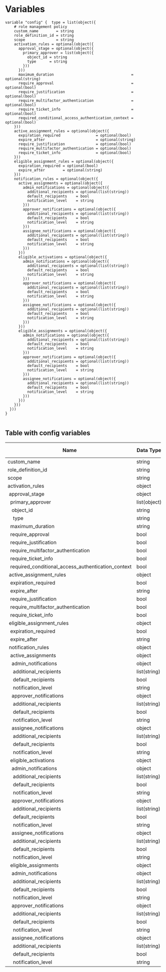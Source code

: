 # Variables

```
variable "config" {  type = list(object({
    # role management policy
    custom_name        = string
    role_definition_id = string
    scope              = string
    activation_rules = optional(object({
      approval_stage = optional(object({
        primary_approver = list(object({
          object_id = string
          type      = string
        }))
      }))
      maximum_duration                                   = optional(string)
      require_approval                                   = optional(bool)
      require_justification                              = optional(bool)
      require_multifactor_authentication                 = optional(bool)
      require_ticket_info                                = optional(bool)
      required_conditional_access_authentication_context = optional(bool)
    }))
    active_assignment_rules = optional(object({
      expiration_required                = optional(bool)
      expire_after                       = optional(string)
      require_justification              = optional(bool)
      require_multifactor_authentication = optional(bool)
      require_ticket_info                = optional(bool)
    }))
    eligible_assignment_rules = optional(object({
      expiration_required = optional(bool)
      expire_after        = optional(string)
    }))
    notification_rules = optional(object({
      active_assignments = optional(object({
        admin_notifications = optional(object({
          additional_recipients = optional(list(string))
          default_recipients    = bool
          notification_level    = string
        }))
        approver_notifications = optional(object({
          additional_recipients = optional(list(string))
          default_recipients    = bool
          notification_level    = string
        }))
        assignee_notifications = optional(object({
          additional_recipients = optional(list(string))
          default_recipients    = bool
          notification_level    = string
        }))
      }))
      eligible_activations = optional(object({
        admin_notifications = optional(object({
          additional_recipients = optional(list(string))
          default_recipients    = bool
          notification_level    = string
        }))
        approver_notifications = optional(object({
          additional_recipients = optional(list(string))
          default_recipients    = bool
          notification_level    = string
        }))
        assignee_notifications = optional(object({
          additional_recipients = optional(list(string))
          default_recipients    = bool
          notification_level    = string
        }))
      }))
      eligible_assignments = optional(object({
        admin_notifications = optional(object({
          additional_recipients = optional(list(string))
          default_recipients    = bool
          notification_level    = string
        }))
        approver_notifications = optional(object({
          additional_recipients = optional(list(string))
          default_recipients    = bool
          notification_level    = string
        }))
        assignee_notifications = optional(object({
          additional_recipients = optional(list(string))
          default_recipients    = bool
          notification_level    = string
        }))
      }))
    }))
  }))
}


```


## Table with config variables

| Name | Data Type | Requirement | Default Value | Comment |
| ------- | --------- | ----------- | ------------- | ------- |
|custom_name | string | Required |  |  |
|role_definition_id | string | Required |  |  |
|scope | string | Required |  |  |
|activation_rules | object | Optional |  |  |
|&nbsp;approval_stage | object | Optional |  |  |
|&nbsp;&nbsp;primary_approver | list(object) | Required |  |  |
|&nbsp;&nbsp;&nbsp;object_id | string | Required |  |  |
|&nbsp;&nbsp;&nbsp;&nbsp;type | string | Required |  |  |
|&nbsp;&nbsp;maximum_duration | string | Optional |  |  |
|&nbsp;&nbsp;require_approval | bool | Optional |  |  |
|&nbsp;&nbsp;require_justification | bool | Optional |  |  |
|&nbsp;&nbsp;require_multifactor_authentication | bool | Optional |  |  |
|&nbsp;&nbsp;require_ticket_info | bool | Optional |  |  |
|&nbsp;&nbsp;required_conditional_access_authentication_context | bool | Optional |  |  |
|&nbsp;active_assignment_rules | object | Optional |  |  |
|&nbsp;&nbsp;expiration_required | bool | Optional |  |  |
|&nbsp;&nbsp;expire_after | string | Optional |  |  |
|&nbsp;&nbsp;require_justification | bool | Optional |  |  |
|&nbsp;&nbsp;require_multifactor_authentication | bool | Optional |  |  |
|&nbsp;&nbsp;require_ticket_info | bool | Optional |  |  |
|&nbsp;eligible_assignment_rules | object | Optional |  |  |
|&nbsp;&nbsp;expiration_required | bool | Optional |  |  |
|&nbsp;&nbsp;expire_after | string | Optional |  |  |
|&nbsp;notification_rules | object | Optional |  |  |
|&nbsp;&nbsp;active_assignments | object | Optional |  |  |
|&nbsp;&nbsp;&nbsp;admin_notifications | object | Optional |  |  |
|&nbsp;&nbsp;&nbsp;&nbsp;additional_recipients | list(string) | Optional |  |  |
|&nbsp;&nbsp;&nbsp;&nbsp;default_recipients | bool | Required |  |  |
|&nbsp;&nbsp;&nbsp;&nbsp;notification_level | string | Required |  |  |
|&nbsp;&nbsp;&nbsp;approver_notifications | object | Optional |  |  |
|&nbsp;&nbsp;&nbsp;&nbsp;additional_recipients | list(string) | Optional |  |  |
|&nbsp;&nbsp;&nbsp;&nbsp;default_recipients | bool | Required |  |  |
|&nbsp;&nbsp;&nbsp;&nbsp;notification_level | string | Required |  |  |
|&nbsp;&nbsp;&nbsp;assignee_notifications | object | Optional |  |  |
|&nbsp;&nbsp;&nbsp;&nbsp;additional_recipients | list(string) | Optional |  |  |
|&nbsp;&nbsp;&nbsp;&nbsp;default_recipients | bool | Required |  |  |
|&nbsp;&nbsp;&nbsp;&nbsp;notification_level | string | Required |  |  |
|&nbsp;&nbsp;eligible_activations | object | Optional |  |  |
|&nbsp;&nbsp;&nbsp;admin_notifications | object | Optional |  |  |
|&nbsp;&nbsp;&nbsp;&nbsp;additional_recipients | list(string) | Optional |  |  |
|&nbsp;&nbsp;&nbsp;&nbsp;default_recipients | bool | Required |  |  |
|&nbsp;&nbsp;&nbsp;&nbsp;notification_level | string | Required |  |  |
|&nbsp;&nbsp;&nbsp;approver_notifications | object | Optional |  |  |
|&nbsp;&nbsp;&nbsp;&nbsp;additional_recipients | list(string) | Optional |  |  |
|&nbsp;&nbsp;&nbsp;&nbsp;default_recipients | bool | Required |  |  |
|&nbsp;&nbsp;&nbsp;&nbsp;notification_level | string | Required |  |  |
|&nbsp;&nbsp;&nbsp;assignee_notifications | object | Optional |  |  |
|&nbsp;&nbsp;&nbsp;&nbsp;additional_recipients | list(string) | Optional |  |  |
|&nbsp;&nbsp;&nbsp;&nbsp;default_recipients | bool | Required |  |  |
|&nbsp;&nbsp;&nbsp;&nbsp;notification_level | string | Required |  |  |
|&nbsp;&nbsp;eligible_assignments | object | Optional |  |  |
|&nbsp;&nbsp;&nbsp;admin_notifications | object | Optional |  |  |
|&nbsp;&nbsp;&nbsp;&nbsp;additional_recipients | list(string) | Optional |  |  |
|&nbsp;&nbsp;&nbsp;&nbsp;default_recipients | bool | Required |  |  |
|&nbsp;&nbsp;&nbsp;&nbsp;notification_level | string | Required |  |  |
|&nbsp;&nbsp;&nbsp;approver_notifications | object | Optional |  |  |
|&nbsp;&nbsp;&nbsp;&nbsp;additional_recipients | list(string) | Optional |  |  |
|&nbsp;&nbsp;&nbsp;&nbsp;default_recipients | bool | Required |  |  |
|&nbsp;&nbsp;&nbsp;&nbsp;notification_level | string | Required |  |  |
|&nbsp;&nbsp;&nbsp;assignee_notifications | object | Optional |  |  |
|&nbsp;&nbsp;&nbsp;&nbsp;additional_recipients | list(string) | Optional |  |  |
|&nbsp;&nbsp;&nbsp;&nbsp;default_recipients | bool | Required |  |  |
|&nbsp;&nbsp;&nbsp;&nbsp;notification_level | string | Required |  |  |


